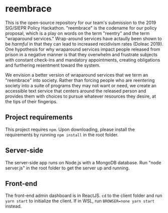 # reembrace
This is the open-source repository for our team's submission to the 2019 SIG/SIEPR Policy Hackathon. "reembrace" is the codename for our policy proposal, which is a play on words on the term "reentry" and the term "wraparound services." Wrap-around services have actaully been shown to be _harmful_ in that they can lead to increased recidivism rates (Doleac 2019). One hypothesis for why wraparound services impact people released from prison in a negative manner is that they overwhelm and frustrate subjects with constant check-ins and mandatory appointments, creating obligations and furthering resentment toward the system.

We envision a better version of wraparound services that we term an "reembrace" into society. Rather than forcing people who are reentering society into a suite of programs they may not want or need, we create an accessible text service that centers around the released person and provides them with choices to pursue whatever resources they desire, at the tips of their fingerips.

## Project requirements
This project requires `npm`. Upon downloading, please install the requirements by running `npm install` in the root folder.

## Server-side
The server-side app runs on Node.js with a MongoDB database. Run "node server.js" in the root folder to get the server up and running.

## Front-end
The front-end admin dashboard is in ReactJS. `cd` to the client folder and run `yarn start` to initialize the client. If in WSL, run `BROWSER=none yarn start` instead.

